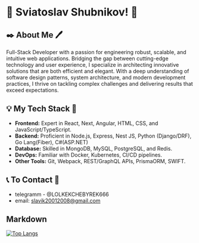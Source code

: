 # 👋 Sviatoslav Shubnikov! 👋

## ✒️ About Me 🖊️
Full-Stack Developer with a passion for engineering robust, scalable, and intuitive web applications. Bridging the gap between cutting-edge technology and user experience, I specialize in architecting innovative solutions that are both efficient and elegant. With a deep understanding of software design patterns, system architecture, and modern development practices, I thrive on tackling complex challenges and delivering results that exceed expectations.
  
## 💡 My Tech Stack 🔑
- **Frontend:** Expert in React, Next, Angular, HTML, CSS, and JavaScript/TypeScript.
- **Backend:** Proficient in Node.js, Express, Nest JS, Python (Django/DRF), Go Lang(Fiber), C#(ASP.NET)
- **Database:** Skilled in MongoDB, MySQL, PostgreSQL, and Redis.
- **DevOps:** Familiar with Docker, Kubernetes, CI/CD pipelines.
- **Other Tools:** Git, Webpack, REST/GraphQL APIs, PrismaORM, SWIFT.

## 📞 To Contact 📨
- telegramm - @LOLKEKCHEBYREK666
- email: slavik20012008@gmail.com

## Markdown


[![Top Langs](https://github-readme-stats.vercel.app/api/top-langs/?username=anuraghazra&layout=compact)](https://github.com/anuraghazra/github-readme-stats)
